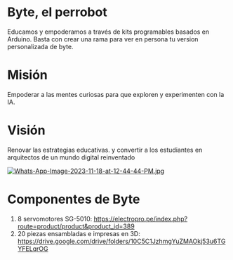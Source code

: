 # Byte, el perrobot
Educamos y empoderamos a través de kits programables basados en Arduino.
Basta con crear una rama para ver en persona tu version personalizada de byte.

# Misión
Empoderar a las mentes curiosas para que exploren y experimenten con la IA.

# Visión
Renovar las estrategias educativas. y convertir a los estudiantes en arquitectos de un mundo digital reinventado

[![Whats-App-Image-2023-11-18-at-12-44-44-PM.jpg](https://i.postimg.cc/zfwhrj85/Whats-App-Image-2023-11-18-at-12-44-44-PM.jpg)](https://postimg.cc/KKzj7t1s)

# Componentes de Byte
1. 8 servomotores SG-5010: https://electropro.pe/index.php?route=product/product&product_id=389
2. 20 piezas ensambladas e impresas en 3D: https://drive.google.com/drive/folders/10C5C1JzhmgYuZMAOkj53u6TGYFELqrOG
